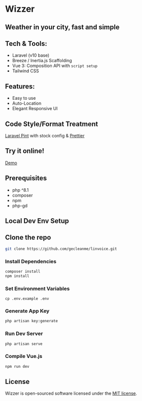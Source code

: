 # Wizzer

## Weather in your city, fast and simple

## Tech & Tools:

-   Laravel (v10 base)
-   Breeze / Inertia.js Scaffolding
-   Vue 3: Composition API with `script setup`
-   Tailwind CSS

## Features:

-   Easy to use
-   Auto-Location
-   Elegant Responsive UI

## Code Style/Format Treatment

[Laravel Pint](https://laravel.com/docs/10.x/pint) with stock config & [Prettier](https://prettier.io/)

## Try it online!

[Demo](https://wizzer-production.up.railway.app/)

## Prerequisites

-   php ^8.1
-   composer
-   npm
-   php-gd

## Local Dev Env Setup

## Clone the repo

```bash
git clone https://github.com/gecleanme/linvoice.git
```

### Install Dependencies

```bash
composer install
npm install
```

### Set Environment Variables

```
cp .env.example .env
```

### Generate App Key

```bash
php artisan key:generate
```


### Run Dev Server

```bash
php artisan serve
```

### Compile Vue.js

```bash
npm run dev
```

## License

Wizzer is open-sourced software licensed under the [MIT license](https://opensource.org/licenses/MIT).
